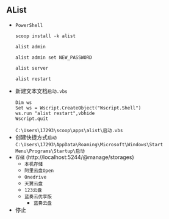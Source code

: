 ## AList
* `PowerShell`
  ```
  scoop install -k alist

  alist admin

  alist admin set NEW_PASSWORD

  alist server

  alist restart
  ```
* 新建文本文档`启动.vbs`
  ```
  Dim ws
  Set ws = Wscript.CreateObject("Wscript.Shell")
  ws.run "alist restart",vbhide
  Wscript.quit
  ```
  `C:\Users\17293\scoop\apps\alist\启动.vbs`
* 创建快捷方式`启动`  
  `C:\Users\17293\AppData\Roaming\Microsoft\Windows\Start Menu\Programs\Startup\启动`
* `存储` (http://localhost:5244/@manage/storages)
  * `本机存储`
  * `阿里云盘Open`
  * `Onedrive`
  * `天翼云盘`
  * `123云盘`
  * `蓝奏云优享版`
    * `蓝奏云盘`
* 停止